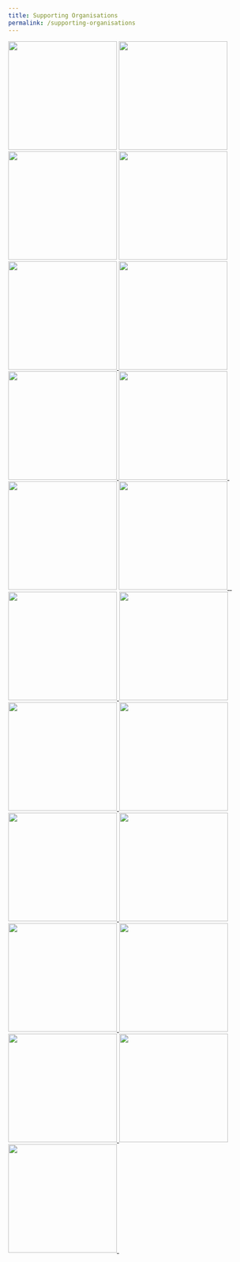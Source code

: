 ```yaml
---
title: Supporting Organisations
permalink: /supporting-organisations
---
```

<div class="row ">
<div class="col is-12 mb-4"><a href="https://ww2.eagle.org/en.html"><img src="https://i.levelupp.com/safetyatseaweek/ABS.jpg" style="width:220px" class="img-fluid"></a> <a href="https://avg-marine.com/"><img src="https://i.levelupp.com/safetyatseaweek/AV_Global_Marine.jpg" style="width:220px" class="img-fluid"> </a> <a href="https://www.bimco.org/"><img src="https://i.levelupp.com/safetyatseaweek/BIMCO.jpg" style="width:220px" class="img-fluid"></a> <a href="https://britanniapandi.com/"><img src="https://i.levelupp.com/safetyatseaweek/BPI.jpg" style="width:220px" class="img-fluid"> </a> <a href="https://en.msa.gov.cn/"><img src="https://i.levelupp.com/safetyatseaweek/ChinaMSA.jpg" style="width:220px" class="img-fluid"> </a><a href="https://www.epshipping.com.sg/"><img src="https://i.levelupp.com/safetyatseaweek/EPS.jpg" style="width:220px" class="img-fluid"></a> <a href="https://www.executiveship.com/"><img src="https://i.levelupp.com/safetyatseaweek/ESM.jpg" style="width:220px" class="img-fluid"> </a> <a href="http://www.iacs.org.uk/"><img src="https://i.levelupp.com/safetyatseaweek/IACS.jpg" style="width:220px" class="img-fluid">&nbsp;</a> <a href="https://www.ics-shipping.org/" style="font-size: 1rem; color: #0056b3; display: inline !important;"><img src="https://i.levelupp.com/safetyatseaweek/ICS.jpg" style="width:220px" class="img-fluid"></a> <a href="https://www.ics.org.uk/about-us/international-network/branches/singapore-branch" class="" style="font-size: 1rem;"><img src="https://i.levelupp.com/safetyatseaweek/ICS-SB.jpg" style="width:220px" class="img-fluid"> </a> <span style="font-size: 1rem;"> </span><a href="https://www.ics-shipping.org/" style="font-size: 1rem;">&nbsp;</a> <a href="https://www.harbourmaster.org/" style="font-size: 1rem;"><img src="https://i.levelupp.com/safetyatseaweek/IHMS.jpg" style="width:220px" class="img-fluid"> </a> <a href="https://www.imarest.org/" style="font-size: 1rem;"><img src="https://i.levelupp.com/safetyatseaweek/IMarEST.jpg" style="width:220px" class="img-fluid"></a> <span style="font-size: 1rem;"> </span><a href="https://www.maersk.com/" style="font-size: 1rem;"><img src="https://i.levelupp.com/safetyatseaweek/Maersk.jpg" style="width:220px" class="img-fluid"> </a> <span style="font-size: 1rem;"> </span> <a href="https://www.shell.com/business-customers/trading-and-supply/shell-shipping-and-maritime.html" style="font-size: 1rem;"><img src="https://i.levelupp.com/safetyatseaweek/Shell.jpg" style="width:220px" class="img-fluid"> </a> <span style="font-size: 1rem;"> </span> <a href="https://snames.org.sg/" class="" style="font-size: 1rem;"><img src="https://i.levelupp.com/safetyatseaweek/SNAMES.jpg" style="width:220px" class="img-fluid"> </a> <span style="font-size: 1rem;"> </span> <a href="https://www.ssa.org.sg/" style="font-size: 1rem;"><img src="https://i.levelupp.com/safetyatseaweek/SSA.jpg" style="width:220px" class="img-fluid"> </a> <span style="font-size: 1rem;"> </span> <a href="https://mtss.org.sg/" style="font-size: 1rem;"><img src="https://i.levelupp.com/safetyatseaweek/MtSS.jpg" style="width:220px" class="img-fluid"> </a> <span style="font-size: 1rem;"> </span> <a href="https://www.nautinst.org/" style="font-size: 1rem;"><img src="https://i.levelupp.com/safetyatseaweek/TNI.jpg" style="width:220px" class="img-fluid"> </a> <span style="font-size: 1rem;"> </span> <a href="https://www.nautinst.org/branch/singapore.html" style="font-size: 1rem;"><img src="https://i.levelupp.com/safetyatseaweek/TNI-SG.jpg" style="width:220px" class="img-fluid"> </a> <span style="font-size: 1rem;"> </span> <a href="https://www.mot.gov.sg/About-MOT/Transport-Safety-Investigation-Bureau/" style="font-size: 1rem;"><img src="https://i.levelupp.com/safetyatseaweek/TSIB.jpg" style="width:220px" class="img-fluid"> </a> <span style="font-size: 1rem;"> </span> <a href="https://www.ferrysafety.org/" style="font-size: 1rem;"><img src="https://i.levelupp.com/safetyatseaweek/WFSA.jpg" style="width:220px" class="img-fluid">&nbsp;</a></div>
</div>
